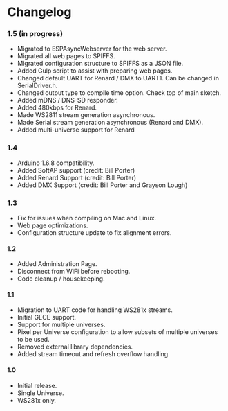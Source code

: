 
Changelog
=========
### 1.5 (in progress)
- Migrated to ESPAsyncWebserver for the web server.
- Migrated all web pages to SPIFFS.
- Migrated configuration structure to SPIFFS as a JSON file.
- Added Gulp script to assist with preparing web pages.
- Changed default UART for Renard / DMX to UART1. Can be changed in SerialDriver.h.
- Changed output type to compile time option. Check top of main sketch.
- Added mDNS / DNS-SD responder.
- Added 480kbps for Renard.
- Made WS2811 stream generation asynchronous.
- Made Serial stream generation asynchronous (Renard and DMX).
- Added multi-universe support for Renard

### 1.4
- Arduino 1.6.8 compatibility.
- Added SoftAP support (credit: Bill Porter)
- Added Renard Support (credit: Bill Porter)
- Added DMX Support (credit: Bill Porter and Grayson Lough)

### 1.3
- Fix for issues when compiling on Mac and Linux.
- Web page optimizations.
- Configuration structure update to fix alignment errors.

#### 1.2
- Added Administration Page.
- Disconnect from WiFi before rebooting.
- Code cleanup / housekeeping.

#### 1.1
- Migration to UART code for handling WS281x streams.
- Initial GECE support.
- Support for multiple universes.
- Pixel per Universe configuration to allow subsets of multiple universes to be used.
- Removed external library dependencies.
- Added stream timeout and refresh overflow handling.

#### 1.0
- Initial release.
- Single Universe.
- WS281x only.
